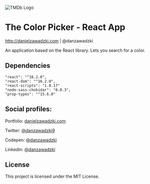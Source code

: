 ![TMDb Logo](https://www.themoviedb.org/assets/static_cache/dd25a8d6d44072f1be5a9daf03470526/images/v4/logos/293x302-powered-by-square-green.png)

# The Color Picker - React App
http://danielzawadzki.com | @danzawadzki

An application based on the React library. Lets you search for a color.

## Dependencies
    "react": "^16.2.0",
    "react-dom": "^16.2.0",
    "react-scripts": "1.0.17"
    "node-sass-chokidar": "0.0.3",
    "prop-types": "^15.6.0"

## Social profiles:
Portfolio: [danielzawadzki.com](http://danielzawadzki.com/)

Twitter: [@danzawadzki9](https://twitter.com/danzawadzki7)

Codepen: [@danzawadzki](https://codepen.io/danzawadzki/)

Linkedin: [@danzawadzki](https://www.linkedin.com/in/danzawadzki/)

## License

This project is licensed under the MIT License.